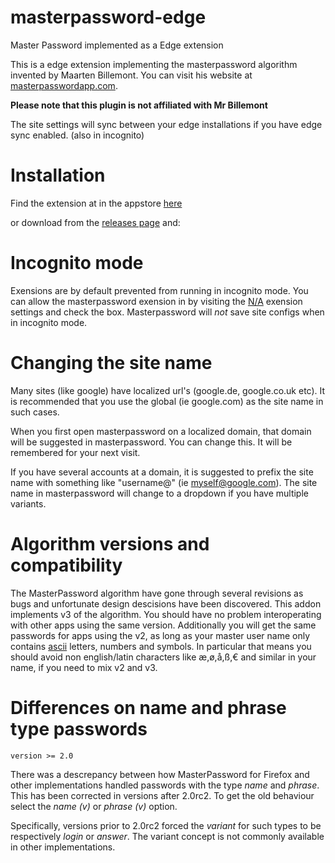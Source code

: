 # masterpassword-edge
Master Password implemented as a Edge extension

This is a edge extension implementing the masterpassword algorithm invented by Maarten Billemont. You can visit his website at [masterpasswordapp.com](http://masterpasswordapp.com). 

**Please note that this plugin is not affiliated with Mr Billemont**

The site settings will sync between your edge installations if you have edge sync enabled. (also in incognito)

# Installation

Find the extension at in the appstore [here](about:blank)

or download from the [releases page](https://github.com/CodeBeast357/masterpassword-edge/releases) and:

# Incognito mode
Exensions are by default prevented from running in incognito mode. You can allow the masterpassword exension in by visiting the [N/A](about:blank) exension settings and check the box. Masterpassword will *not* save site configs when in incognito mode.

# Changing the site name
Many sites (like google) have localized url's (google.de, google.co.uk etc). It is recommended that you use the global (ie google.com) as the site name in such cases.

When you first open masterpassword on a localized domain, that domain will be suggested in masterpassword. You can change this. It will be remembered for your next visit.

If you have several accounts at a domain, it is suggested to prefix the site name with something like "username@" (ie myself@google.com). The site name in masterpassword will change to a dropdown if you have multiple variants.

# Algorithm versions and compatibility
The MasterPassword algorithm have gone through several revisions as bugs and unfortunate design descisions have
been discovered. This addon implements v3 of the algorithm. You should have no problem interoperating with other
apps using the same version. Additionally you will get the same passwords for apps using the v2, as long as your master user name only contains [ascii](https://en.wikipedia.org/wiki/ASCII) letters, numbers and symbols. In particular that means you should avoid non english/latin characters like æ,ø,å,ß,€ and similar in your name, if you need to mix v2 and v3.


# Differences on name and phrase type passwords
`version >= 2.0`

There was a descrepancy between how MasterPassword for Firefox and other implementations handled
passwords with the type *name* and *phrase*. This has been corrected in versions after 2.0rc2. To get the old
behaviour select the *name (v)* or *phrase (v)* option.

Specifically, versions prior to 2.0rc2 forced the *variant* for such types to be respectively *login* or *answer*.
The variant concept is not commonly available in other implementations.
